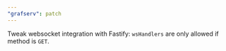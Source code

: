 ```yaml
---
"grafserv": patch
---
```


Tweak websocket integration with Fastify: `wsHandlers` are only allowed if method is `GET`.
